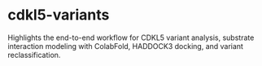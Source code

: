 # cdkl5-variants
Highlights the end-to-end workflow for CDKL5 variant analysis, substrate interaction modeling with ColabFold, HADDOCK3 docking, and variant reclassification.
